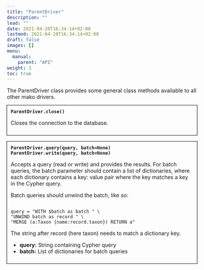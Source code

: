 ```yaml
---
title: "ParentDriver"
description: ""
lead: ""
date: 2021-04-28T16:34:14+02:00
lastmod: 2021-04-28T16:34:14+02:00
draft: false
images: []
menu: 
  manual:
    parent: "API"
weight: 3
toc: true
---
```


The ParentDriver class provides some general class methods available to all other mako drivers. 

<div style="outline:0.01em solid black; padding:10px;">
<b><code>ParentDriver.close()</code></b>

Closes the connection to the database. 

</div>
<br>

<div style="outline:0.01em solid black; padding:10px;">
<b><code>ParentDriver.query(query, batch=None)</code></b><br>
<b><code>ParentDriver.write(query, batch=None)</code></b>

Accepts a query (read or write) and provides the results. 
For batch queries, the batch parameter should contain a list of dictionaries, where each dictionary contains a key: value pair where the key matches a key in the Cypher query.

Batch queries should unwind the batch, like so:
<pre><code>
query = "WITH $batch as batch " \
"UNWIND batch as record " \
"MERGE (a:Taxon {name:record.taxon}) RETURN a"
</pre></code>

The string after record (here taxon) needs to match a dictionary key.

<ul>
  <li><b>query:</b> String containing Cypher query</li>
  <li><b>batch:</b> List of dictionaries for batch queries</li>
</ul>
</div>